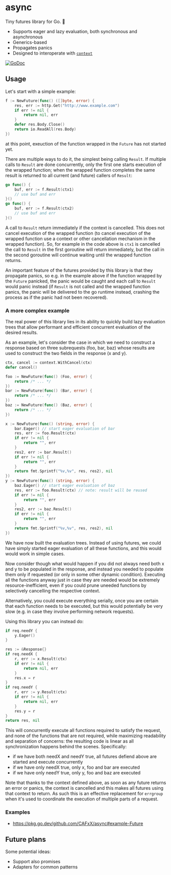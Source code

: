 # async

Tiny futures library for Go. 🔮

- Supports eager and lazy evaluation, both synchronous and asynchronous
- Generics-based
- Propagates panics
- Designed to interoperate with [`context`](https://pkg.go.dev/context)

[![GoDoc](https://pkg.go.dev/badge/github.com/CAFxX/async)](https://pkg.go.dev/github.com/CAFxX/async)

## Usage

Let's start with a simple example:

```go
f := NewFuture(func() ([]byte, error) {
    res, err := http.Get("http://www.example.com")
    if err != nil {
        return nil, err
    }
    defer res.Body.Close()
    return io.ReadAll(res.Body)
})
```

at this point, exeuction of the function wrapped in the `Future` has not
started yet.

There are multiple ways to do it, the simplest being calling `Result`.
If multiple calls to `Result` are done concurrently, only the first
one starts execution of the wrapped function; when the wrapped function
completes the same result is returned to all current (and future) callers
of `Result`:

```go
go func() {
    buf, err := f.Result(ctx1)
    // use buf and err
}()
go func() {
    buf, err := f.Result(ctx2)
    // use buf and err
}()
```

A call to `Result` return immediately if the context is cancelled. This
does not cancel execution of the wrapped function (to cancel execution
of the wrapped function use a context or other cancellation mechanism 
in the wrapped function). So, for example in the code above is `ctx1` is
cancelled the call to `Result` in the first goroutine will return
immediately, but the call in the second goroutine will continue waiting
until the wrapped function returns.

An important feature of the futures provided by this library is that they
propagate panics, so e.g. in the example above if the function wrapped by
the `Future` panicked, the panic would be caught and each call to `Result`
would panic instead (if `Result` is not called and the wrapped function
panics, the panic will be delivered to the go runtime instead, crashing
the process as if the panic had not been recovered).

### A more complex example

The real power of this library lies in its ability to quickly build
lazy evaluation trees that allow performant and efficient concurrent
evaluation of the desired results.

As an example, let's consider the case in which we need to construct
a response based on three subrequests (foo, bar, baz) whose results are
used to construct the two fields in the response (x and y).

```go
ctx, cancel := context.WithCancel(ctx)
defer cancel()

foo := NewFuture(func() (Foo, error) {
    return /* ... */
})
bar := NewFuture(func() (Bar, error) {
    return /* ... */
})
baz := NewFuture(func() (Baz, error) {
    return /* ... */
})

x := NewFuture(func() (string, error) {
    bar.Eager() // start eager evaluation of bar
    res, err := foo.Result(ctx)
    if err != nil {
        return "", err
    }
    res2, err := bar.Result()
    if err != nil {
        return "", err
    }
    return fmt.Sprintf("%v,%v", res, res2), nil
})
y := NewFuture(func() (string, error) {
    baz.Eager() // start eager evaluation of baz
    res, err := foo.Result(ctx) // note: result will be reused
    if err != nil {
        return "", err
    }
    res2, err := baz.Result()
    if err != nil {
        return "", err
    }
    return fmt.Sprintf("%v,%v", res, res2), nil
})
```

We have now built the evaluation trees. Instead of using futures,
we could have simply started eager evaluation of all these functions,
and this would would work in simple cases.

Now consider though what would happen if you did not always need
both x and y to be populated in the response, and instead you needed
to populate them only if requested (or only in some other dynamic
condition). 
Executing all the functions anyway just in case they are needed would
be extremely resource-inefficient, even if you could prune uneeded
functions by selectively cancelling the respective context.

Alternatively, you could execute everything serially, once you are
certain that each function needs to be executed, but this would
potentially be very slow (e.g. in case they involve performing
network requests).

Using this library you can instead do:

```go
if req.needY {
    y.Eager()
}

res := &Response{}
if req.needX {
    r, err := x.Result(ctx)
    if err != nil {
        return nil, err
    }
    res.x = r
}
if req.needY {
    r, err := y.Result(ctx)
    if err != nil {
        return nil, err
    }
    res.y = r
}
return res, nil
```

This will concurrently execute all functions required to satisfy
the request, and none of the functions that are not required, while
maximizing readability and separation of concerns: the resulting
code is linear as all synchronization happens behind the scenes.
Specifically:

- if we have both needX and needY true, all futures defiend above
  are started and execute concurrently
- if we have only needX true, only x, foo and bar are executed
- if we have only needY true, only y, foo and baz are executed

Note that thanks to the context defined above, as soon as any future
returns an error or panics, the context is cancelled and this makes
all futures using that context to return. As such this is an
effective replacement for `errgroup` when it's used to coordinate
the execution of multiple parts of a request.

### Examples

- https://pkg.go.dev/github.com/CAFxX/async#example-Future

## Future plans

Some potential ideas:

- Support also promises
- Adapters for common patterns
